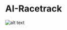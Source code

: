 # AI-Racetrack

![alt text](https://raw.github.com.com/Jasonzzzz28/AI-Racetrack/blob/master/Capturefsdfadfa.PNG)
